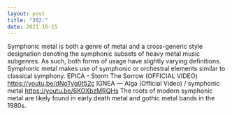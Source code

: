 ```yaml
---
layout: post
title: "302:"
date: 2021-10-15
---
```


Symphonic metal is both a genre of metal and a cross-generic style designation denoting the symphonic subsets of heavy metal music subgenres. As such, both forms of usage have slightly varying definitions. Symphonic metal makes use of symphonic or orchestral elements similar to classical symphony.
 EPICA - Storm The Sorrow (OFFICIAL VIDEO)
https://youtu.be/dNoTvg0t52c
 IGNEA — Alga (Official Video) / symphonic metal
https://youtu.be/6KOXbzMRQHs 
The roots of modern symphonic metal are likely found in early death metal and gothic metal bands in the 1980s.

